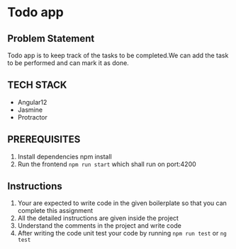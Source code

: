 # Todo app

## Problem Statement

Todo app is to keep track of the tasks to be completed.We can add the task to be performed and can mark it as done.

## TECH STACK

- Angular12
- Jasmine
- Protractor

## PREREQUISITES

  1. Install dependencies npm install
  2. Run the frontend `npm run start` which shall run on port:4200  


## Instructions

1. Your are expected to write code in the given boilerplate so that you can complete this assignment
2. All the detailed instructions are given inside the project
3. Understand the comments in the project and write code
4. After writing the code unit test your code by running `npm run test` or `ng test`
